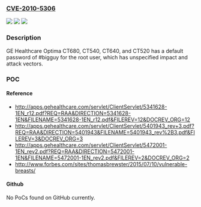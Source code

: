### [CVE-2010-5306](https://cve.mitre.org/cgi-bin/cvename.cgi?name=CVE-2010-5306)
![](https://img.shields.io/static/v1?label=Product&message=n%2Fa&color=blue)
![](https://img.shields.io/static/v1?label=Version&message=n%2Fa&color=blue)
![](https://img.shields.io/static/v1?label=Vulnerability&message=n%2Fa&color=brighgreen)

### Description

GE Healthcare Optima CT680, CT540, CT640, and CT520 has a default password of #bigguy for the root user, which has unspecified impact and attack vectors.

### POC

#### Reference
- http://apps.gehealthcare.com/servlet/ClientServlet/5341628-1EN_r12.pdf?REQ=RAA&DIRECTION=5341628-1EN&FILENAME=5341628-1EN_r12.pdf&FILEREV=12&DOCREV_ORG=12
- http://apps.gehealthcare.com/servlet/ClientServlet/5401943_rev+3.pdf?REQ=RAA&DIRECTION=5401943&FILENAME=5401943_rev%2B3.pdf&FILEREV=3&DOCREV_ORG=3
- http://apps.gehealthcare.com/servlet/ClientServlet/5472001-1EN_rev2.pdf?REQ=RAA&DIRECTION=5472001-1EN&FILENAME=5472001-1EN_rev2.pdf&FILEREV=2&DOCREV_ORG=2
- http://www.forbes.com/sites/thomasbrewster/2015/07/10/vulnerable-breasts/

#### Github
No PoCs found on GitHub currently.

